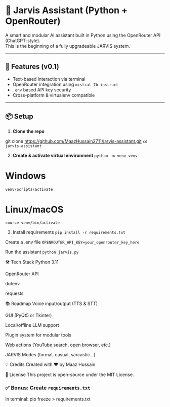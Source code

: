 # 🤖 Jarvis Assistant (Python + OpenRouter)

A smart and modular AI assistant built in Python using the OpenRouter API (ChatGPT-style).  
This is the beginning of a fully upgradeable JARVIS system.

---

## 🚀 Features (v0.1)
- Text-based interaction via terminal
- OpenRouter integration using `mistral-7b-instruct`
- `.env` based API key security
- Cross-platform & virtualenv compatible

---

## 📦 Setup

1. **Clone the repo**

git clone https://github.com/MaazHussain2711/jarvis-assistant.git
`cd jarvis-assistant`

2. **Create & activate virtual environment**
`python -m venv venv`

# Windows
`venv\Scripts\activate`

# Linux/macOS
`source venv/bin/activate`

3. Install requirements
`pip install -r requirements.txt`

Create a .env file
`OPENROUTER_API_KEY=your_openrouter_key_here`

Run the assistant
`python jarvis.py`


🛠️ Tech Stack
Python 3.11

OpenRouter API

dotenv

requests

📚 Roadmap
 Voice input/output (TTS & STT)

 GUI (PyQt5 or Tkinter)

 Local/offline LLM support

 Plugin system for modular tools

 Web actions (YouTube search, open browser, etc.)

 JARVIS Modes (formal, casual, sarcastic...)

💡 Credits
Created with ❤️ by Maaz Hussain

📄 License
This project is open-source under the MIT License.

### ✅ Bonus: Create `requirements.txt`

In terminal: pip freeze > requirements.txt

